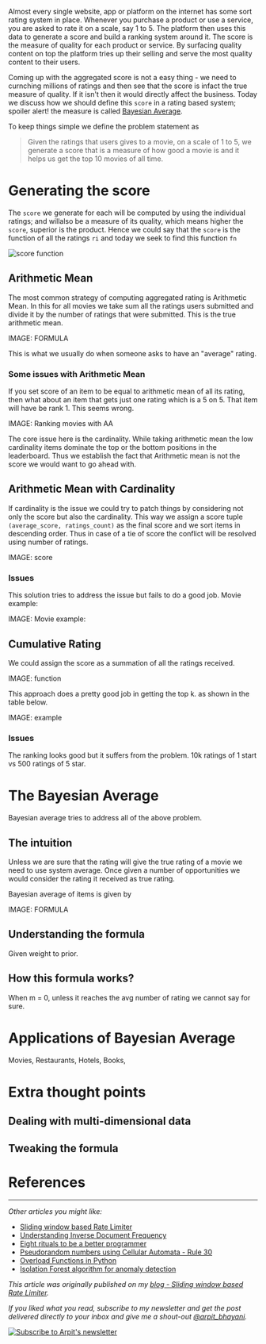 Almost every single website, app or platform on the internet has some sort rating system in place. Whenever you purchase a product or use a service, you are asked to rate it on a scale, say 1 to 5. The platform then uses this data to generate a score and build a ranking system around it. The score is the measure of quality for each product or service. By surfacing quality content on top the platform tries up their selling and serve the most quality content to their users.

Coming up with the aggregated score is not a easy thing - we need to curnching millions of ratings and then see that the score is infact the true measure of quality. If it isn't then it would directly affect the business. Today we discuss how we should define this `score` in a rating based system; spoiler alert! the measure is called [Bayesian Average](https://en.wikipedia.org/wiki/Bayesian_average).

To keep things simple we define the problem statement as

> Given the ratings that users gives to a movie, on a scale of 1 to 5, we generate a score that is a measure of how good a movie is and it helps us get the top 10 movies of all time.

# Generating the score
The `score` we generate for each will be computed by using the individual ratings; and willalso be a measure of its quality, which means higher the `score`, superior is the product. Hence we could say that the `score` is the function of all the ratings `ri` and today we seek to find this function `fn`

![score function](https://user-images.githubusercontent.com/4745789/79049127-31e38680-7c3f-11ea-9032-baa0d2152cc2.png)

## Arithmetic Mean
The most common strategy of computing aggregated rating is Arithmetic Mean. In this for all movies we take sum all the ratings users submitted and divide it by the number of ratings that were submitted. This is the true arithmetic mean.

IMAGE: FORMULA

This is what we usually do when someone asks to have an "average" rating.

### Some issues with Arithmetic Mean
If you set score of an item to be equal to arithmetic mean of all its rating, then what about an item that gets just one rating which is a 5 on 5. That item will have be rank 1. This seems wrong.

IMAGE: Ranking movies with AA

The core issue here is the cardinality. While taking arithmetic mean the low cardinality items dominate the top or the bottom positions in the leaderboard. Thus we establish the fact that Arithmetic mean is not the score we would want to go ahead with.

## Arithmetic Mean with Cardinality
If cardinality is the issue we could try to patch things by considering not only the score but also the cardinality. This way we assign a score tuple `(average_score, ratings_count)` as the final score and we sort items in descending order. Thus in case of a tie of score the conflict will be resolved using number of ratings.

IMAGE: score

### Issues
This solution tries to address the issue but fails to do a good job. Movie example:

IMAGE: Movie example:

## Cumulative Rating
We could assign the score as a summation of all the ratings received.

IMAGE: function

This approach does a pretty good job in getting the top k. as shown in the table below.

IMAGE: example

### Issues
The ranking looks good but it suffers from the problem. 10k ratings of 1 start vs 500 ratings of 5 star.

# The Bayesian Average
Bayesian average tries to address all of the above problem.

## The intuition
Unless we are sure that the rating will give the true rating of a movie we need to use system average. Once given a number of opportunities we would consider the rating it received as true rating.

Bayesian average of items is given by

IMAGE: FORMULA

## Understanding the formula

Given weight to prior.

## How this formula works?

When m = 0, unless it reaches the avg number of rating we cannot say for sure.

# Applications of Bayesian Average
Movies, Restaurants, Hotels, Books, 

# Extra thought points

## Dealing with multi-dimensional data

## Tweaking the formula

# References

---

_Other articles you might like:_
 - [Sliding window based Rate Limiter](https://arpitbhayani.me/blogs/sliding-window-ratelimiter)
 - [Understanding Inverse Document Frequency](https://arpitbhayani.me/blogs/idf)
 - [Eight rituals to be a better programmer](https://arpitbhayani.me/blogs/better-programmer)
 - [Pseudorandom numbers using Cellular Automata - Rule 30](https://arpitbhayani.me/blogs/rule-30)
 - [Overload Functions in Python](https://arpitbhayani.me/blogs/function-overloading)
 - [Isolation Forest algorithm for anomaly detection](https://arpitbhayani.me/blogs/isolation-forest)

_This article was originally published on my [blog - Sliding window based Rate Limiter](https://arpitbhayani.me/blogs/sliding-window-ratelimiter)._

_If you liked what you read, subscribe to my newsletter and get the post delivered directly to your inbox and give me a shout-out [@arpit_bhayani](https://twitter.com/arpit_bhayani)._

[![Subscribe to Arpit's newsletter](https://user-images.githubusercontent.com/4745789/74005152-fc4fc200-499d-11ea-9df7-9f6733a06aa8.png)](https://arpit.substack.com)

